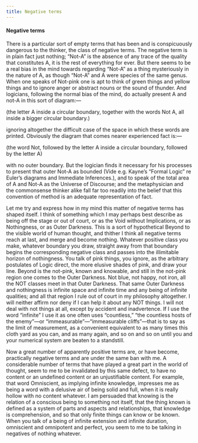 ```yaml
---
title: Negative terms
---
```

#### Negative terms

There is a particular sort of empty terms that has been and is
conspicuously dangerous to the thinker, the class of negative terms. The
negative term is in plain fact just nothing; “Not-A” is the absence of
any trace of the quality that constitutes A, it is the rest of
everything for ever. But there seems to be a real bias in the mind
towards regarding “Not-A” as a thing mysteriously in the nature of A, as
though “Not-A” and A were species of the same genus. When one speaks of
Not-pink one is apt to think of green things and yellow things and to
ignore anger or abstract nouns or the sound of thunder. And logicians,
following the normal bias of the mind, do actually present A and not-A
in this sort of diagram:—

(the letter A inside a circular boundary, together with the words Not A,
all inside a bigger circular boundary.)

ignoring altogether the difficult case of the space in which these words
are printed. Obviously the diagram that comes nearer experienced fact
is:—

(the word Not, followed by the letter A inside a circular boundary,
followed by the letter A)

with no outer boundary. But the logician finds it necessary for his
processes to present that outer Not-A as bounded (Vide e.g. Kayne’s
“Formal Logic” re Euler’s diagrams and Immediate Inferences.), and to
speak of the total area of A and Not-A as the Universe of Discourse; and
the metaphysician and the commonsense thinker alike fall far too readily
into the belief that this convention of method is an adequate
representation of fact.

Let me try and express how in my mind this matter of negative terms has
shaped itself. I think of something which I may perhaps best describe as
being off the stage or out of court, or as the Void without
Implications, or as Nothingness, or as Outer Darkness. This is a sort of
hypothetical Beyond to the visible world of human thought, and thither I
think all negative terms reach at last, and merge and become nothing.
Whatever positive class you make, whatever boundary you draw, straight
away from that boundary begins the corresponding negative class and
passes into the illimitable horizon of nothingness. You talk of pink
things, you ignore, as the arbitrary postulates of Logic direct, the
more elusive shades of pink, and draw your line. Beyond is the not-pink,
known and knowable, and still in the not-pink region one comes to the
Outer Darkness. Not blue, not happy, not iron, all the NOT classes meet
in that Outer Darkness. That same Outer Darkness and nothingness is
infinite space and infinite time and any being of infinite qualities;
and all that region I rule out of court in my philosophy altogether. I
will neither affirm nor deny if I can help it about any NOT things. I
will not deal with not things at all, except by accident and
inadvertence. If I use the word “infinite” I use it as one often uses
“countless,” “the countless hosts of the enemy”—or
“immeasurable”—“immeasurable cliffs”—that is to say as the limit
of measurement, as a convenient equivalent to as many times this cloth
yard as you can, and as many again, and so on and so on until you and
your numerical system are beaten to a standstill.

Now a great number of apparently positive terms are, or have become,
practically negative terms and are under the same ban with me. A
considerable number of terms that have played a great part in the world
of thought, seem to me to be invalidated by this same defect, to have no
content or an undefined content or an unjustifiable content. For
example, that word Omniscient, as implying infinite knowledge, impresses
me as being a word with a delusive air of being solid and full, when it
is really hollow with no content whatever. I am persuaded that knowing
is the relation of a conscious being to something not itself, that the
thing known is defined as a system of parts and aspects and
relationships, that knowledge is comprehension, and so that only finite
things can know or be known. When you talk of a being of infinite
extension and infinite duration, omniscient and omnipotent and perfect,
you seem to me to be talking in negatives of nothing whatever.
